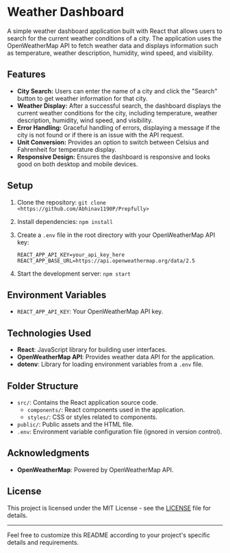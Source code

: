 # Weather Dashboard

A simple weather dashboard application built with React that allows users to search for the current weather conditions of a city. The application uses the OpenWeatherMap API to fetch weather data and displays information such as temperature, weather description, humidity, wind speed, and visibility.

## Features

- **City Search:** Users can enter the name of a city and click the "Search" button to get weather information for that city.
- **Weather Display:** After a successful search, the dashboard displays the current weather conditions for the city, including temperature, weather description, humidity, wind speed, and visibility.
- **Error Handling:** Graceful handling of errors, displaying a message if the city is not found or if there is an issue with the API request.
- **Unit Conversion:** Provides an option to switch between Celsius and Fahrenheit for temperature display.
- **Responsive Design:** Ensures the dashboard is responsive and looks good on both desktop and mobile devices.

## Setup

1. Clone the repository: `git clone <https://github.com/Abhinav1190P/Prepfully>`
2. Install dependencies: `npm install`
3. Create a `.env` file in the root directory with your OpenWeatherMap API key:

   ```env
   REACT_APP_API_KEY=your_api_key_here
   REACT_APP_BASE_URL=https://api.openweathermap.org/data/2.5
   ```

4. Start the development server: `npm start`

## Environment Variables

- `REACT_APP_API_KEY`: Your OpenWeatherMap API key.

## Technologies Used

- **React**: JavaScript library for building user interfaces.
- **OpenWeatherMap API**: Provides weather data API for the application.
- **dotenv**: Library for loading environment variables from a `.env` file.

## Folder Structure

- `src/`: Contains the React application source code.
  - `components/`: React components used in the application.
  - `styles/`: CSS or styles related to components.
- `public/`: Public assets and the HTML file.
- `.env`: Environment variable configuration file (ignored in version control).

## Acknowledgments

- **OpenWeatherMap**: Powered by OpenWeatherMap API.

## License

This project is licensed under the MIT License - see the [LICENSE](LICENSE) file for details.

---

Feel free to customize this README according to your project's specific details and requirements.